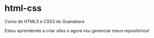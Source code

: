 # html-css
 Curso de HTML5 e CSS3 do Guanabara

 Estou aprendendo a criar sites e agora vou gerenciar meus repositórios!
